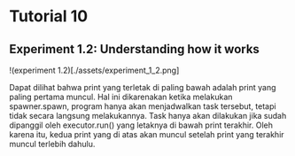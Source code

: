 # Tutorial 10

## Experiment 1.2: Understanding how it works

!(experiment 1.2)[./assets/experiment_1_2.png]

Dapat dilihat bahwa print yang terletak di paling bawah adalah print yang paling pertama muncul. Hal ini dikarenakan ketika melakukan spawner.spawn, program hanya akan menjadwalkan task tersebut, tetapi tidak secara langsung melakukannya. Task hanya akan dilakukan jika sudah dipanggil oleh executor.run() yang letaknya di bawah print terakhir. Oleh karena itu, kedua print yang di atas akan muncul setelah print yang terakhir muncul terlebih dahulu.
